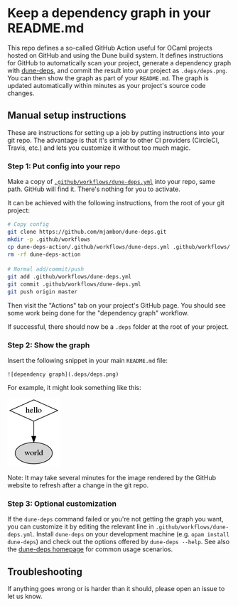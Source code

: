 Keep a dependency graph in your README.md
==

This repo defines a so-called GitHub Action useful for OCaml projects hosted
on GitHub and using the Dune build system. It defines instructions for
GitHub to automatically scan your project, generate a dependency graph
with [dune-deps](https://github.com/mjambon/dune-deps),
and commit the result into your project as `.deps/deps.png`.
You can then show the graph as part of your `README.md`. The graph is
updated automatically within minutes as your project's source code changes.

Manual setup instructions
--

These are instructions for setting up a job by putting instructions
into your git repo. The advantage is that it's similar to other CI
providers (CircleCI, Travis, etc.) and lets you customize it without
too much magic.

### Step 1: Put config into your repo

Make a copy of
[`.github/workflows/dune-deps.yml`](.github/workflows/dune-deps.yml)
into your repo, same path. GitHub will find it. There's nothing for
you to activate.

It can be achieved with the following instructions, from the root of
your git project:

```bash
# Copy config
git clone https://github.com/mjambon/dune-deps.git
mkdir -p .github/workflows
cp dune-deps-action/.github/workflows/dune-deps.yml .github/workflows/
rm -rf dune-deps-action

# Normal add/commit/push
git add .github/workflows/dune-deps.yml
git commit .github/workflows/dune-deps.yml
git push origin master
```

Then visit the "Actions" tab on your project's GitHub page. You should see
some work being done for the "dependency graph" workflow.

If successful, there should now be a `.deps` folder at the root of your
project.

### Step 2: Show the graph

Insert the following snippet in your main `README.md` file:

```
![dependency graph](.deps/deps.png)
```

For example, it might look something like this:

![dependency graph](.deps/deps.png)

Note: It may take several minutes for the image rendered by the GitHub
website to refresh after a change in the git repo.

### Step 3: Optional customization

If the `dune-deps` command failed or you're not getting the graph you
want, you can customize it by editing the relevant line in
`.github/workflows/dune-deps.yml`. Install `dune-deps` on your
development machine (e.g. `opam install dune-deps`) and check out
the options offered by `dune-deps --help`. See also the
[dune-deps homepage](https://github.com/mjambon/dune-deps) for common
usage scenarios.

Troubleshooting
--

If anything goes wrong or is harder than it should, please open an
issue to let us know.
